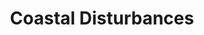 ---
layout: productions
title: Coastal Disturbances
year: 1989
image: 
image_credit: 
image_alt:
image_caption:
category: 
Theatre: Jacksonville Actors Theatre
cast:
crew:
  Director: Michael Lipp
external_links:
---
